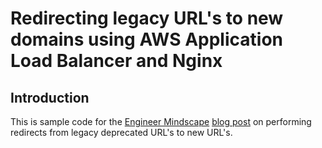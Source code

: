 # Redirecting legacy URL's to new domains using AWS Application Load Balancer and Nginx

## Introduction

This is sample code for the [Engineer Mindscape](https://blog.engineermindscape.com) [blog post]() on performing redirects from legacy deprecated URL's to new URL's.